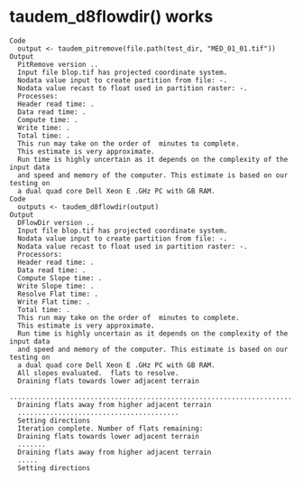 # taudem_d8flowdir() works

    Code
      output <- taudem_pitremove(file.path(test_dir, "MED_01_01.tif"))
    Output
      PitRemove version ..
      Input file blop.tif has projected coordinate system.
      Nodata value input to create partition from file: -.
      Nodata value recast to float used in partition raster: -.
      Processes: 
      Header read time: .
      Data read time: .
      Compute time: .
      Write time: .
      Total time: .
      This run may take on the order of  minutes to complete.
      This estimate is very approximate. 
      Run time is highly uncertain as it depends on the complexity of the input data 
      and speed and memory of the computer. This estimate is based on our testing on 
      a dual quad core Dell Xeon E .GHz PC with GB RAM.
    Code
      outputs <- taudem_d8flowdir(output)
    Output
      DFlowDir version ..
      Input file blop.tif has projected coordinate system.
      Nodata value input to create partition from file: -.
      Nodata value recast to float used in partition raster: -.
      Processors: 
      Header read time: .
      Data read time: .
      Compute Slope time: .
      Write Slope time: .
      Resolve Flat time: .
      Write Flat time: .
      Total time: .
      This run may take on the order of  minutes to complete.
      This estimate is very approximate. 
      Run time is highly uncertain as it depends on the complexity of the input data 
      and speed and memory of the computer. This estimate is based on our testing on 
      a dual quad core Dell Xeon E .GHz PC with GB RAM.
      All slopes evaluated.  flats to resolve.
      Draining flats towards lower adjacent terrain
      ......................................................................................................................................................................................................................
      Draining flats away from higher adjacent terrain
      ........................................
      Setting directions
      Iteration complete. Number of flats remaining: 
      Draining flats towards lower adjacent terrain
      .......
      Draining flats away from higher adjacent terrain
      .....
      Setting directions

